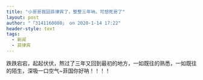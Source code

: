 ```yaml
---
title: "小哥哥我回菲律宾了，整整三年呐，可想死哥了"
layout: post
author: "「3141160080」 on 2020-1-14 17:22"
header-style: text
tags:
  - 新闻
  - 菲律宾
---
```


<head></head>
<body>
  跌跌宕宕，起起伏伏，熬过了三年又回到最初的地方，一如既往的熟悉，一如既往的陌生，深吸一口空气~菲国你好呐！！！！
</body>


